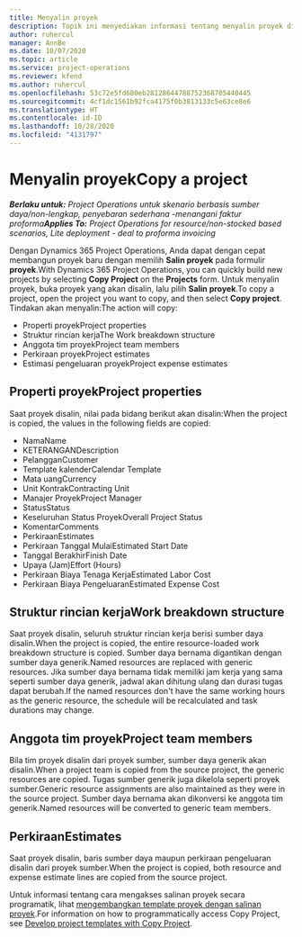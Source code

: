 ```yaml
---
title: Menyalin proyek
description: Topik ini menyediakan informasi tentang menyalin proyek di Dynamics 365 Project operations.
author: ruhercul
manager: AnnBe
ms.date: 10/07/2020
ms.topic: article
ms.service: project-operations
ms.reviewer: kfend
ms.author: ruhercul
ms.openlocfilehash: 53c72e5fd680eb28128644788752368705440445
ms.sourcegitcommit: 4cf1dc1561b92fca4175f0b3813133c5e63ce8e6
ms.translationtype: HT
ms.contentlocale: id-ID
ms.lasthandoff: 10/28/2020
ms.locfileid: "4131797"
---
```

# <a name="copy-a-project"></a><span data-ttu-id="9f8eb-103">Menyalin proyek</span><span class="sxs-lookup"><span data-stu-id="9f8eb-103">Copy a project</span></span>

<span data-ttu-id="9f8eb-104">_**Berlaku untuk:** Project Operations untuk skenario berbasis sumber daya/non-lengkap, penyebaran sederhana -menangani faktur proforma_</span><span class="sxs-lookup"><span data-stu-id="9f8eb-104">_**Applies To:** Project Operations for resource/non-stocked based scenarios, Lite deployment - deal to proforma invoicing_</span></span>

<span data-ttu-id="9f8eb-105">Dengan Dynamics 365 Project Operations, Anda dapat dengan cepat membangun proyek baru dengan memilih **Salin proyek** pada formulir **proyek**.</span><span class="sxs-lookup"><span data-stu-id="9f8eb-105">With Dynamics 365 Project Operations, you can quickly build new projects by selecting **Copy Project** on the **Projects** form.</span></span> <span data-ttu-id="9f8eb-106">Untuk menyalin proyek, buka proyek yang akan disalin, lalu pilih **Salin proyek**.</span><span class="sxs-lookup"><span data-stu-id="9f8eb-106">To copy a project, open the project you want to copy, and then select **Copy project**.</span></span> <span data-ttu-id="9f8eb-107">Tindakan akan menyalin:</span><span class="sxs-lookup"><span data-stu-id="9f8eb-107">The action will copy:</span></span>

- <span data-ttu-id="9f8eb-108">Properti proyek</span><span class="sxs-lookup"><span data-stu-id="9f8eb-108">Project properties</span></span>
- <span data-ttu-id="9f8eb-109">Struktur rincian kerja</span><span class="sxs-lookup"><span data-stu-id="9f8eb-109">The Work breakdown structure</span></span>
- <span data-ttu-id="9f8eb-110">Anggota tim proyek</span><span class="sxs-lookup"><span data-stu-id="9f8eb-110">Project team members</span></span>
- <span data-ttu-id="9f8eb-111">Perkiraan proyek</span><span class="sxs-lookup"><span data-stu-id="9f8eb-111">Project estimates</span></span>
- <span data-ttu-id="9f8eb-112">Estimasi pengeluaran proyek</span><span class="sxs-lookup"><span data-stu-id="9f8eb-112">Project expense estimates</span></span>

## <a name="project-properties"></a><span data-ttu-id="9f8eb-113">Properti proyek</span><span class="sxs-lookup"><span data-stu-id="9f8eb-113">Project properties</span></span>

<span data-ttu-id="9f8eb-114">Saat proyek disalin, nilai pada bidang berikut akan disalin:</span><span class="sxs-lookup"><span data-stu-id="9f8eb-114">When the project is copied, the values in the following fields are copied:</span></span>

- <span data-ttu-id="9f8eb-115">Nama</span><span class="sxs-lookup"><span data-stu-id="9f8eb-115">Name</span></span>
- <span data-ttu-id="9f8eb-116">KETERANGAN</span><span class="sxs-lookup"><span data-stu-id="9f8eb-116">Description</span></span>
- <span data-ttu-id="9f8eb-117">Pelanggan</span><span class="sxs-lookup"><span data-stu-id="9f8eb-117">Customer</span></span>
- <span data-ttu-id="9f8eb-118">Template kalender</span><span class="sxs-lookup"><span data-stu-id="9f8eb-118">Calendar Template</span></span>
- <span data-ttu-id="9f8eb-119">Mata uang</span><span class="sxs-lookup"><span data-stu-id="9f8eb-119">Currency</span></span>
- <span data-ttu-id="9f8eb-120">Unit Kontrak</span><span class="sxs-lookup"><span data-stu-id="9f8eb-120">Contracting Unit</span></span>
- <span data-ttu-id="9f8eb-121">Manajer Proyek</span><span class="sxs-lookup"><span data-stu-id="9f8eb-121">Project Manager</span></span>
- <span data-ttu-id="9f8eb-122">Status</span><span class="sxs-lookup"><span data-stu-id="9f8eb-122">Status</span></span>
- <span data-ttu-id="9f8eb-123">Keseluruhan Status Proyek</span><span class="sxs-lookup"><span data-stu-id="9f8eb-123">Overall Project Status</span></span>
- <span data-ttu-id="9f8eb-124">Komentar</span><span class="sxs-lookup"><span data-stu-id="9f8eb-124">Comments</span></span>
- <span data-ttu-id="9f8eb-125">Perkiraan</span><span class="sxs-lookup"><span data-stu-id="9f8eb-125">Estimates</span></span>
- <span data-ttu-id="9f8eb-126">Perkiraan Tanggal Mulai</span><span class="sxs-lookup"><span data-stu-id="9f8eb-126">Estimated Start Date</span></span>
- <span data-ttu-id="9f8eb-127">Tanggal Berakhir</span><span class="sxs-lookup"><span data-stu-id="9f8eb-127">Finish Date</span></span>
- <span data-ttu-id="9f8eb-128">Upaya (Jam)</span><span class="sxs-lookup"><span data-stu-id="9f8eb-128">Effort (Hours)</span></span>
- <span data-ttu-id="9f8eb-129">Perkiraan Biaya Tenaga Kerja</span><span class="sxs-lookup"><span data-stu-id="9f8eb-129">Estimated Labor Cost</span></span>
- <span data-ttu-id="9f8eb-130">Perkiraan Biaya Pengeluaran</span><span class="sxs-lookup"><span data-stu-id="9f8eb-130">Estimated Expense Cost</span></span>

## <a name="work-breakdown-structure"></a><span data-ttu-id="9f8eb-131">Struktur rincian kerja</span><span class="sxs-lookup"><span data-stu-id="9f8eb-131">Work breakdown structure</span></span>

<span data-ttu-id="9f8eb-132">Saat proyek disalin, seluruh struktur rincian kerja berisi sumber daya disalin.</span><span class="sxs-lookup"><span data-stu-id="9f8eb-132">When the project is copied, the entire resource-loaded work breakdown structure is copied.</span></span> <span data-ttu-id="9f8eb-133">Sumber daya bernama digantikan dengan sumber daya generik.</span><span class="sxs-lookup"><span data-stu-id="9f8eb-133">Named resources are replaced with generic resources.</span></span> <span data-ttu-id="9f8eb-134">Jika sumber daya bernama tidak memiliki jam kerja yang sama seperti sumber daya generik, jadwal akan dihitung ulang dan durasi tugas dapat berubah.</span><span class="sxs-lookup"><span data-stu-id="9f8eb-134">If the named resources don't have the same working hours as the generic resource, the schedule will be recalculated and task durations may change.</span></span>

## <a name="project-team-members"></a><span data-ttu-id="9f8eb-135">Anggota tim proyek</span><span class="sxs-lookup"><span data-stu-id="9f8eb-135">Project team members</span></span>

<span data-ttu-id="9f8eb-136">Bila tim proyek disalin dari proyek sumber, sumber daya generik akan disalin.</span><span class="sxs-lookup"><span data-stu-id="9f8eb-136">When a project team is copied from the source project, the generic resources are copied.</span></span> <span data-ttu-id="9f8eb-137">Tugas sumber generik juga dikelola seperti proyek sumber.</span><span class="sxs-lookup"><span data-stu-id="9f8eb-137">Generic resource assignments are also maintained as they were in the source project.</span></span> <span data-ttu-id="9f8eb-138">Sumber daya bernama akan dikonversi ke anggota tim generik.</span><span class="sxs-lookup"><span data-stu-id="9f8eb-138">Named resources will be converted to generic team members.</span></span>

## <a name="estimates"></a><span data-ttu-id="9f8eb-139">Perkiraan</span><span class="sxs-lookup"><span data-stu-id="9f8eb-139">Estimates</span></span>

<span data-ttu-id="9f8eb-140">Saat proyek disalin, baris sumber daya maupun perkiraan pengeluaran disalin dari proyek sumber.</span><span class="sxs-lookup"><span data-stu-id="9f8eb-140">When the project is copied, both resource and expense estimate lines are copied from the source project.</span></span> 

<span data-ttu-id="9f8eb-141">Untuk informasi tentang cara mengakses salinan proyek secara programatik, lihat [mengembangkan template proyek dengan salinan proyek](dev-copy-project.md).</span><span class="sxs-lookup"><span data-stu-id="9f8eb-141">For information on how to programmatically access Copy Project, see [Develop project templates with Copy Project](dev-copy-project.md).</span></span>
